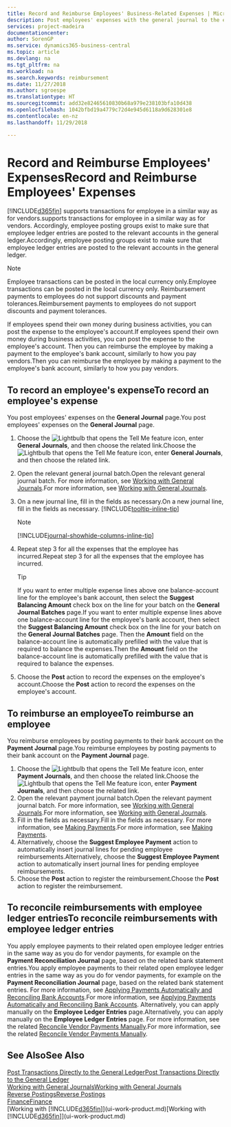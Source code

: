 ```yaml
---
title: Record and Reimburse Employees' Business-Related Expenses | Microsoft Docs
description: Post employees' expenses with the general journal to the employee's account and later post a payment to the employee's bank account to reimburse for the business-related expense.
services: project-madeira
documentationcenter: 
author: SorenGP
ms.service: dynamics365-business-central
ms.topic: article
ms.devlang: na
ms.tgt_pltfrm: na
ms.workload: na
ms.search.keywords: reimbursement
ms.date: 11/27/2018
ms.author: sgroespe
ms.translationtype: HT
ms.sourcegitcommit: add32e82465610830b68a979e238103bfa10d438
ms.openlocfilehash: 1042bfbd19a4779c72d4e945d6118a9d628301e8
ms.contentlocale: en-nz
ms.lasthandoff: 11/29/2018

---
```

# <a name="record-and-reimburse-employees-expenses"></a><span data-ttu-id="2abf0-103">Record and Reimburse Employees' Expenses</span><span class="sxs-lookup"><span data-stu-id="2abf0-103">Record and Reimburse Employees' Expenses</span></span>
[!INCLUDE[d365fin](includes/d365fin_md.md)] <span data-ttu-id="2abf0-104">supports transactions for employee in a similar way as for vendors.</span><span class="sxs-lookup"><span data-stu-id="2abf0-104">supports transactions for employee in a similar way as for vendors.</span></span> <span data-ttu-id="2abf0-105">Accordingly, employee posting groups exist to make sure that employee ledger entries are posted to the relevant accounts in the general ledger.</span><span class="sxs-lookup"><span data-stu-id="2abf0-105">Accordingly, employee posting groups exist to make sure that employee ledger entries are posted to the relevant accounts in the general ledger.</span></span>

> [!NOTE]  
> <span data-ttu-id="2abf0-106">Employee transactions can be posted in the local currency only.</span><span class="sxs-lookup"><span data-stu-id="2abf0-106">Employee transactions can be posted in the local currency only.</span></span> <span data-ttu-id="2abf0-107">Reimbursement payments to employees do not support discounts and payment tolerances.</span><span class="sxs-lookup"><span data-stu-id="2abf0-107">Reimbursement payments to employees do not support discounts and payment tolerances.</span></span>

<span data-ttu-id="2abf0-108">If employees spend their own money during business activities, you can post the expense to the employee's account.</span><span class="sxs-lookup"><span data-stu-id="2abf0-108">If employees spend their own money during business activities, you can post the expense to the employee's account.</span></span> <span data-ttu-id="2abf0-109">Then you can reimburse the employee by making a payment to the employee's bank account, similarly to how you pay vendors.</span><span class="sxs-lookup"><span data-stu-id="2abf0-109">Then you can reimburse the employee by making a payment to the employee's bank account, similarly to how you pay vendors.</span></span>

## <a name="to-record-an-employees-expense"></a><span data-ttu-id="2abf0-110">To record an employee's expense</span><span class="sxs-lookup"><span data-stu-id="2abf0-110">To record an employee's expense</span></span>
<span data-ttu-id="2abf0-111">You post employees' expenses on the **General Journal** page.</span><span class="sxs-lookup"><span data-stu-id="2abf0-111">You post employees' expenses on the **General Journal** page.</span></span>
1. <span data-ttu-id="2abf0-112">Choose the ![Lightbulb that opens the Tell Me feature](media/ui-search/search_small.png "Tell me what you want to do") icon, enter **General Journals**, and then choose the related link.</span><span class="sxs-lookup"><span data-stu-id="2abf0-112">Choose the ![Lightbulb that opens the Tell Me feature](media/ui-search/search_small.png "Tell me what you want to do") icon, enter **General Journals**, and then choose the related link.</span></span>
2. <span data-ttu-id="2abf0-113">Open the relevant general journal batch.</span><span class="sxs-lookup"><span data-stu-id="2abf0-113">Open the relevant general journal batch.</span></span> <span data-ttu-id="2abf0-114">For more information, see [Working with General Journals](ui-work-general-journals.md).</span><span class="sxs-lookup"><span data-stu-id="2abf0-114">For more information, see [Working with General Journals](ui-work-general-journals.md).</span></span>
3. <span data-ttu-id="2abf0-115">On a new journal line, fill in the fields as necessary.</span><span class="sxs-lookup"><span data-stu-id="2abf0-115">On a new journal line, fill in the fields as necessary.</span></span> [!INCLUDE[tooltip-inline-tip](includes/tooltip-inline-tip_md.md)]    

    > [!NOTE]
    > [!INCLUDE[journal-showhide-columns-inline-tip](includes/journal-showhide-columns-inline-tip.md)]
4. <span data-ttu-id="2abf0-116">Repeat step 3 for all the expenses that the employee has incurred.</span><span class="sxs-lookup"><span data-stu-id="2abf0-116">Repeat step 3 for all the expenses that the employee has incurred.</span></span>

    > [!TIP]  
    > <span data-ttu-id="2abf0-117">If you want to enter multiple expense lines above one balance-account line for the employee's bank account, then select the **Suggest Balancing Amount** check box on the line for your batch on the **General Journal Batches** page.</span><span class="sxs-lookup"><span data-stu-id="2abf0-117">If you want to enter multiple expense lines above one balance-account line for the employee's bank account, then select the **Suggest Balancing Amount** check box on the line for your batch on the **General Journal Batches** page.</span></span> <span data-ttu-id="2abf0-118">Then the **Amount** field on the balance-account line is automatically prefilled with the value that is required to balance the expenses.</span><span class="sxs-lookup"><span data-stu-id="2abf0-118">Then the **Amount** field on the balance-account line is automatically prefilled with the value that is required to balance the expenses.</span></span>
5. <span data-ttu-id="2abf0-119">Choose the **Post** action to record the expenses on the employee's account.</span><span class="sxs-lookup"><span data-stu-id="2abf0-119">Choose the **Post** action to record the expenses on the employee's account.</span></span>

## <a name="to-reimburse-an-employee"></a><span data-ttu-id="2abf0-120">To reimburse an employee</span><span class="sxs-lookup"><span data-stu-id="2abf0-120">To reimburse an employee</span></span>
<span data-ttu-id="2abf0-121">You reimburse employees by posting payments to their bank account on the **Payment Journal** page.</span><span class="sxs-lookup"><span data-stu-id="2abf0-121">You reimburse employees by posting payments to their bank account on the **Payment Journal** page.</span></span>
1. <span data-ttu-id="2abf0-122">Choose the ![Lightbulb that opens the Tell Me feature](media/ui-search/search_small.png "Tell me what you want to do") icon, enter **Payment Journals**, and then choose the related link.</span><span class="sxs-lookup"><span data-stu-id="2abf0-122">Choose the ![Lightbulb that opens the Tell Me feature](media/ui-search/search_small.png "Tell me what you want to do") icon, enter **Payment Journals**, and then choose the related link.</span></span>
2. <span data-ttu-id="2abf0-123">Open the relevant payment journal batch.</span><span class="sxs-lookup"><span data-stu-id="2abf0-123">Open the relevant payment journal batch.</span></span> <span data-ttu-id="2abf0-124">For more information, see [Working with General Journals](ui-work-general-journals.md).</span><span class="sxs-lookup"><span data-stu-id="2abf0-124">For more information, see [Working with General Journals](ui-work-general-journals.md).</span></span>
3. <span data-ttu-id="2abf0-125">Fill in the fields as necessary.</span><span class="sxs-lookup"><span data-stu-id="2abf0-125">Fill in the fields as necessary.</span></span> <span data-ttu-id="2abf0-126">For more information, see [Making Payments](payables-make-payments.md).</span><span class="sxs-lookup"><span data-stu-id="2abf0-126">For more information, see [Making Payments](payables-make-payments.md).</span></span>
4. <span data-ttu-id="2abf0-127">Alternatively, choose the **Suggest Employee Payment** action to automatically insert journal lines for pending employee reimbursements.</span><span class="sxs-lookup"><span data-stu-id="2abf0-127">Alternatively, choose the **Suggest Employee Payment** action to automatically insert journal lines for pending employee reimbursements.</span></span>
5. <span data-ttu-id="2abf0-128">Choose the **Post** action to register the reimbursement.</span><span class="sxs-lookup"><span data-stu-id="2abf0-128">Choose the **Post** action to register the reimbursement.</span></span>  

## <a name="to-reconcile-reimbursements-with-employee-ledger-entries"></a><span data-ttu-id="2abf0-129">To reconcile reimbursements with employee ledger entries</span><span class="sxs-lookup"><span data-stu-id="2abf0-129">To reconcile reimbursements with employee ledger entries</span></span>
<span data-ttu-id="2abf0-130">You apply employee payments to their related open employee ledger entries in the same way as you do for vendor payments, for example on the **Payment Reconciliation Journal** page, based on the related bank statement entries.</span><span class="sxs-lookup"><span data-stu-id="2abf0-130">You apply employee payments to their related open employee ledger entries in the same way as you do for vendor payments, for example on the **Payment Reconciliation Journal** page, based on the related bank statement entries.</span></span> <span data-ttu-id="2abf0-131">For more information, see [Applying Payments Automatically and Reconciling Bank Accounts](receivables-apply-payments-auto-reconcile-bank-accounts.md).</span><span class="sxs-lookup"><span data-stu-id="2abf0-131">For more information, see [Applying Payments Automatically and Reconciling Bank Accounts](receivables-apply-payments-auto-reconcile-bank-accounts.md).</span></span> <span data-ttu-id="2abf0-132">Alternatively, you can apply manually on the **Employee Ledger Entries** page.</span><span class="sxs-lookup"><span data-stu-id="2abf0-132">Alternatively, you can apply manually on the **Employee Ledger Entries** page.</span></span> <span data-ttu-id="2abf0-133">For more information, see the related [Reconcile Vendor Payments Manually](payables-how-apply-purchase-transactions-manually.md).</span><span class="sxs-lookup"><span data-stu-id="2abf0-133">For more information, see the related [Reconcile Vendor Payments Manually](payables-how-apply-purchase-transactions-manually.md).</span></span>  

## <a name="see-also"></a><span data-ttu-id="2abf0-134">See Also</span><span class="sxs-lookup"><span data-stu-id="2abf0-134">See Also</span></span>
[<span data-ttu-id="2abf0-135">Post Transactions Directly to the General Ledger</span><span class="sxs-lookup"><span data-stu-id="2abf0-135">Post Transactions Directly to the General Ledger</span></span>](finance-how-post-transactions-directly.md)  
[<span data-ttu-id="2abf0-136">Working with General Journals</span><span class="sxs-lookup"><span data-stu-id="2abf0-136">Working with General Journals</span></span>](ui-work-general-journals.md)  
[<span data-ttu-id="2abf0-137">Reverse Postings</span><span class="sxs-lookup"><span data-stu-id="2abf0-137">Reverse Postings</span></span>](finance-how-reverse-journal-posting.md)  
[<span data-ttu-id="2abf0-138">Finance</span><span class="sxs-lookup"><span data-stu-id="2abf0-138">Finance</span></span>](finance.md)  
<span data-ttu-id="2abf0-139">[Working with [!INCLUDE[d365fin](includes/d365fin_md.md)]](ui-work-product.md)</span><span class="sxs-lookup"><span data-stu-id="2abf0-139">[Working with [!INCLUDE[d365fin](includes/d365fin_md.md)]](ui-work-product.md)</span></span>  

